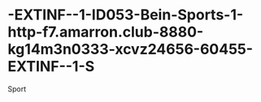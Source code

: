 # -EXTINF--1-ID053-Bein-Sports-1-http-f7.amarron.club-8880-kg14m3n0333-xcvz24656-60455-EXTINF--1-S
Sport
